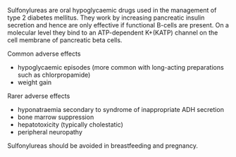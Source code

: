 Sulfonylureas are oral hypoglycaemic drugs used in the management of type 2 diabetes mellitus. They work by increasing pancreatic insulin secretion and hence are only effective if functional B\-cells are present. On a molecular level they bind to an ATP\-dependent K\+(KATP) channel on the cell membrane of pancreatic beta cells.  
  
Common adverse effects  
* hypoglycaemic episodes (more common with long\-acting preparations such as chlorpropamide)
* weight gain

  
Rarer adverse effects  
* hyponatraemia secondary to syndrome of inappropriate ADH secretion
* bone marrow suppression
* hepatotoxicity (typically cholestatic)
* peripheral neuropathy

  
Sulfonylureas should be avoided in breastfeeding and pregnancy.